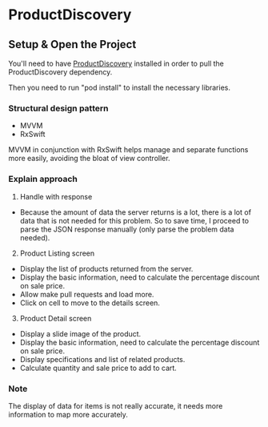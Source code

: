 # ProductDiscovery

## Setup & Open the Project

You'll need to have [ProductDiscovery](https://github.com/haodv159/ProductDiscovery/tree/develop) installed
in order to pull the ProductDiscovery dependency.

Then you need to run "pod install" to install the necessary libraries.

### Structural design pattern

* MVVM
* RxSwift

MVVM in conjunction with RxSwift helps manage and separate functions more easily, avoiding the bloat of view controller.

### Explain approach

1. Handle with response
* Because the amount of data the server returns is a lot, there is a lot of data that is not needed for this problem. 
So to save time, I proceed to parse the JSON response manually (only parse the problem data needed).

2. Product Listing screen
* Display the list of products returned from the server.
* Display the basic information, need to calculate the percentage discount on sale price.
* Allow make pull requests and load more.
* Click on cell to move to the details screen.

3. Product Detail screen
* Display a slide image of the product.
* Display the basic information, need to calculate the percentage discount on sale price.
* Display specifications and list of related products.
* Calculate quantity and sale price to add to cart.

### Note

The display of data for items is not really accurate, it needs more information to map more accurately.
